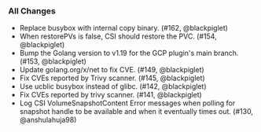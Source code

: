 ### All Changes

* Replace busybox with internal copy binary. (#162, @blackpiglet)
* When restorePVs is false, CSI should restore the PVC. (#154, @blackpiglet)
* Bump the Golang version to v1.19 for the GCP plugin's main branch. (#153, @blackpiglet)
* Update golang.org/x/net to fix CVE. (#149, @blackpiglet)
* Fix CVEs reported by Trivy scanner. (#145, @blackpiglet)
* Use ucblic busybox instead of glibc. (#142, @blackpiglet)
* Fix CVEs reported by trivy scanner. (#141, @blackpiglet)
* Log CSI VolumeSnapshotContent Error messages when polling for snapshot handle to be available and when it eventually times out. (#130, @anshulahuja98)